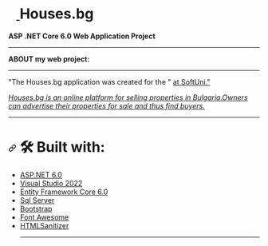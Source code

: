 <h1 dir="auto">
<a id="user-content-houses.bg" class="anchor" aria-hidden="true" href="#houses.bg">
<svg class="octicon octicon-link" viewBox="0 0 16 16" version="1.1" width="16" height="16" aria-hidden="true"></svg>
</a>Houses.bg</h1>

<p dir="auto"><strong>ASP .NET Core 6.0 Web Application Project</strong></p>

<hr></hr>

<p dir="auto"><strong>ABOUT my web project:</strong></p>

<hr></hr>

<p dir="auto">"The Houses.bg application was created for the "
<a href="https://softuni.bg/trainings/3854/asp-net-advanced-october-2022#lesson-44959" rel="nofollow"ASP.NET Core course</a> at SoftUni."</p>
<p dir="auto"><em>Houses.bg is an online platform for selling properties in Bulgaria.Owners can advertise their properties for sale and thus find buyers.</em></p>

<hr></hr>

<h1 dir="auto"><a id="user-content--built-with" class="anchor" aria-hidden="true" href="#-built-with">
<svg class="octicon octicon-link" viewBox="0 0 16 16" version="1.1" width="16" height="16" aria-hidden="true">
<path fill-rule="evenodd" d="M7.775 3.275a.75.75 0 001.06 1.06l1.25-1.25a2 2 0 112.83 2.83l-2.5 2.5a2 2 0 01-2.83 0 .75.75 0 00-1.06 1.06 3.5 3.5 0 004.95 0l2.5-2.5a3.5 3.5 0 00-4.95-4.95l-1.25 1.25zm-4.69 9.64a2 2 0 010-2.83l2.5-2.5a2 2 0 012.83 0 .75.75 0 001.06-1.06 3.5 3.5 0 00-4.95 0l-2.5 2.5a3.5 3.5 0 004.95 4.95l1.25-1.25a.75.75 0 00-1.06-1.06l-1.25 1.25a2 2 0 01-2.83 0z"></path></svg></a>
<g-emoji class="g-emoji" alias="hammer_and_wrench" fallback-src="https://github.githubassets.com/images/icons/emoji/unicode/1f6e0.png">🛠</g-emoji> Built with:</h1>

<ul dir="auto">
<li><a href="https://github.com/dotnet/aspnetcore">ASP.NET 6.0</a></li>
<li><a href="https://github.com/github/VisualStudio">Visual Studio 2022</a></li>
<li><a href="https://github.com/dotnet/efcore">Entity Framework Core 6.0</a></li>
<li><a href="https://www.microsoft.com/en-us/sql-server/sql-server-downloads" rel="nofollow">Sql Server</a></li>
<li><a href="https://github.com/twbs/bootstrap">Bootstrap</a></li>
<li><a href="https://fontawesome.com/" rel="nofollow">Font Awesome</a></li>
<li><a href="https://github.com/mganss/HtmlSanitizer">HTMLSanitizer</a></li>
<hr></hr></li>
</ul>
